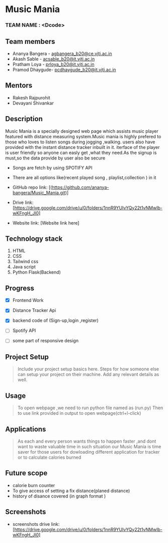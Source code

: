 # Music Mania

### TEAM NAME : &lt;Dcode&gt;

## Team members
* Ananya Bangera - agbangera_b20@ce.vjti.ac.in
* Akash Sable - acsable_b20@it.vjti.ac.in
* Pratham Loya - prloya_b20@it.vjti.ac.in
* Pramod Dhaygude- pcdhaygude_b20@it.vjti.ac.in

## Mentors
* Rakesh Rajpurohit
* Devayani Shivankar 

## Description
Music Mania is a specially designed web page which assists music player featured with distance measuring system.Music mania is highly prefered to those who loves to listen songs during  jogging ,walking. users also have provided with the instant distance tracker inbuilt in it.
iterface of the player is user friendly so anyone can easly get ,what they need.As the signup is must,so the  data provide by user also be secure
* Songs are fetch by using SPOTIFY API 
* There are all options like(recent played song , playlist,collection ) in it 

* GitHub repo link: [(https://github.com/ananya-bangera/Music_Mania.git)]
* Drive link: [https://drive.google.com/drive/u/0/folders/1nnR9YUIvYQy22t1vNMwIb-wKFngH_Jl0]
* Website link: [Website link here] 

## Technology stack

1. HTML
2. CSS
3. Tailwind css 
4. Java script 
5. Python Flask(Backend)

## Progress

- [x] Frontend Work
- [x] Distance Tracker Api
- [x] backend code of (Sign-up,login ,register) 
- [ ] Spotify API
- [ ] some part of responsive design 



## Project Setup
>Include your project setup basics here. Steps for how someone else can setup your project on their machine. Add any relevant details as well.


## Usage
>To open webpage ,we need to run python file named as (run.py)
>Then to use link provided in output to open webpage(ctrl+l-click)

## Applications
>As each and every person  wants things to happen faster ,and  dont want to waste valuable time
>in such situation our Music Mania is time saver for those users for dowloading different application for tracker or to calculate calories burned


## Future scope
* calorie burn counter
* To give access of  setting a fix distance(planed distance)
* history of disance covered (in graph format )

## Screenshots

* screenshots drive link: [https://drive.google.com/drive/u/0/folders/1nnR9YUIvYQy22t1vNMwIb-wKFngH_Jl0] 

